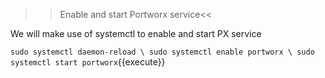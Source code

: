 >>Enable and start Portworx service<<

We will make use of systemctl to enable and start PX service

`sudo systemctl daemon-reload \
sudo systemctl enable portworx \
sudo systemctl start portworx`{{execute}}
